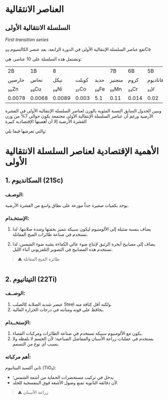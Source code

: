 
# العناصر الانتقالية

## السلسلة الانتقالية الأولى
*First transition series*

تقع عناصر السلسلة الإنتقالية الأولى في الدورة الرابعة، بعد عنصر الكالسيوم ₂₀Ca

وتشتمل هذه السلسلة على 10 عناصر، هي:
<table>
  <tr>
    <td>2B</td>
    <td>1B</td>
    <td colspan="3">8</td>
    <td>7B</td>
    <td>6B</td>
    <td>5B</td>
    <td>4B</td>
    <td>3B</td>
    <th>المجموعة</th>
  </tr>
  <tr>
    <td>خارصين</td>
    <td>نحاس</td>
    <td>نيكل</td>
    <td>كوبلت</td>
    <td>حديد</td>
    <td>منجنيز</td>
    <td>كروم</td>
    <td>فاناديوم</td>
    <td>تيتانيوم</td>
    <td>سكانديوم</td>
    <th>العنصر</th>
  </tr>
  <tr>
    <td>₃₀Zn</td>
    <td>₂₉Cu</td>
    <td>₂₈Ni</td>
    <td>₂₇Co</td>
    <td>₂₆Fe</td>
    <td>₂₅Mn</td>
    <td>₂₄Cr</td>
    <td>₂₃V</td>
    <td>₂₂Ti</td>
    <td>₂₁Sc</td>
    <th>الرمز</th>
  </tr>
  <tr>
    <td>0.0078</td>
    <td>0.0068</td>
    <td>0.0089</td>
    <td>0.003</td>
    <td>5.1</td>
    <td>0.11</td>
    <td>0.014</td>
    <td>0.02</td>
    <td>0.66</td>
    <td>0.0026</td>
    <th>الوفرة ٪</th>
  </tr>
</table>

ويبين الجدول السابق النسبة المئوية بالوزن لعناصر السلسلة الإنتقالية الأولى في القشرة الأرضية ورغم أن عناصر السلسلة الإنتقالية الأولى مجتمعة يكون حوالي 7% من وزن القشرة الأرضية إلا أن أهميتها الإقتصادية كبيرة

والتي نعرضها فيما يلي:


# الأهمية الإقتصادية لعناصر السلسلة الانتقالية الأولى

## 1. السكانديوم (21Sc)

### الوصـف:
يوجد بكميات صغيرة جداً موزعة على نطاق واسع من القشرة الأرضية.

### الإستخـدام:
1. يضاف بنسبة ضئيلة إلى الألومنيوم ليكون سبيكة تتميز بخفتها وشدة صلابتها،
   لذا تستخدم في صناعة طائرات الميج المقاتلة.

2. يضاف إلى مصابيح أبخرة الزئبق لإنتاج ضوء عالي الكفاءة يشبه ضوء الشمس،
   لذا تستخدم هذه المصابيح في التصوير التلفزيوني أثناء الليل.

> ▲ طائرة الميج المقاتلة
<image>

## 2. التيتانيوم (22Ti)

### الوصــف:
1. عنصر شديد الصلابة كالصلب Steel ولكنه أقل كثافة منه.
2. يحافظ على قوته ومتانته في درجات الحرارة العالية.

### الإستخــدام:
1. يكون مع الألومنيوم سبيكة تستخدم في صناعة الطائرات ومركبات الفضاء.
2. يستخدم في عمليات زراعة الأسنان والمفاصل الصناعية؛
   لأن الجسم لا يلفظه ولا يسبب أي نوع من التسمم.

### أهم مركباته:
ثاني أكسيد التيتانيوم (TiO₂):
- يدخل في تركيب مستحضرات الحماية من أشعة الشمس؛
- لأن دقائقه النانوية تمنع وصول الأشعة فوق البنفسجية للجلد.

> ▲ زراعة الأسنان
<image>
